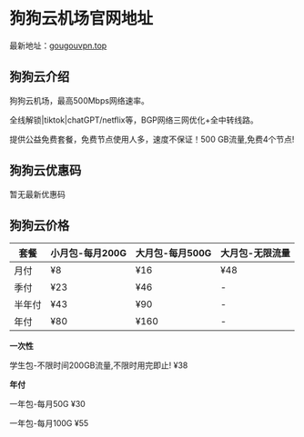 # 狗狗云机场官网地址

最新地址：[gougouvpn.top](https://url.gogogomiao.one/QYTN)

## 狗狗云介绍

狗狗云机场，最高500Mbps网络速率。

全线解锁|tiktok|chatGPT/netflix等，BGP网络三网优化+全中转线路。

提供公益免费套餐，免费节点使用人多，速度不保证！500 GB流量,免费4个节点!

## 狗狗云优惠码

暂无最新优惠码

## 狗狗云价格

|套餐|小月包-每月200G|大月包-每月500G|大月包-无限流量|
|----|----|----|----|
|月付|¥8|¥16|¥48|
|季付|¥23|¥46|-|
|半年付|¥43|¥90|-|
|年付|¥80|¥160|-|

**一次性**

学生包-不限时间200GB流量,不限时用完即止! ¥38

**年付**

一年包-每月50G ¥30

一年包-每月100G ¥55
